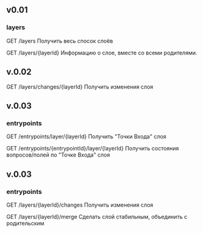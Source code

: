 ## v0.01

### layers

GET /layers Получить весь спосок слоёв

GET /layers/{layerId} Информацию о слое, вместе со всеми родителями.

## v.0.02

GET /layers/changes/{layerId} Получить изменения слоя

## v.0.03

### entrypoints

GET /entrypoints/layer/{layerId} Получить "Точки Входа" слоя

GET /entrypoints/{entrypointId}/layer/{layerId} Получить состояния вопросов/полей по "Точке Входа" слоя

## v.0.03

### entrypoints
GET /layers/{layerId}/changes  Получить изменения слоя

GET /layers/{layerId}/merge Сделать слой стабильным, объединить с родительским